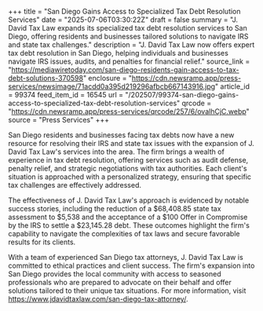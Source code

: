 +++
title = "San Diego Gains Access to Specialized Tax Debt Resolution Services"
date = "2025-07-06T03:30:22Z"
draft = false
summary = "J. David Tax Law expands its specialized tax debt resolution services to San Diego, offering residents and businesses tailored solutions to navigate IRS and state tax challenges."
description = "J. David Tax Law now offers expert tax debt resolution in San Diego, helping individuals and businesses navigate IRS issues, audits, and penalties for financial relief."
source_link = "https://mediawiretoday.com/san-diego-residents-gain-access-to-tax-debt-solutions-370598"
enclosure = "https://cdn.newsramp.app/press-services/newsimage/71acdd0a395d219296afbcb667143916.jpg"
article_id = 99374
feed_item_id = 16545
url = "/202507/99374-san-diego-gains-access-to-specialized-tax-debt-resolution-services"
qrcode = "https://cdn.newsramp.app/press-services/qrcode/257/6/ovalhCjC.webp"
source = "Press Services"
+++

<p>San Diego residents and businesses facing tax debts now have a new resource for resolving their IRS and state tax issues with the expansion of J. David Tax Law's services into the area. The firm brings a wealth of experience in tax debt resolution, offering services such as audit defense, penalty relief, and strategic negotiations with tax authorities. Each client's situation is approached with a personalized strategy, ensuring that specific tax challenges are effectively addressed.</p><p>The effectiveness of J. David Tax Law's approach is evidenced by notable success stories, including the reduction of a $68,408.85 state tax assessment to $5,538 and the acceptance of a $100 Offer in Compromise by the IRS to settle a $23,145.28 debt. These outcomes highlight the firm's capability to navigate the complexities of tax laws and secure favorable results for its clients.</p><p>With a team of experienced San Diego tax attorneys, J. David Tax Law is committed to ethical practices and client success. The firm's expansion into San Diego provides the local community with access to seasoned professionals who are prepared to advocate on their behalf and offer solutions tailored to their unique tax situations. For more information, visit <a href='https://www.jdavidtaxlaw.com/san-diego-tax-attorney/' rel='nofollow' target='_blank'>https://www.jdavidtaxlaw.com/san-diego-tax-attorney/</a>.</p>